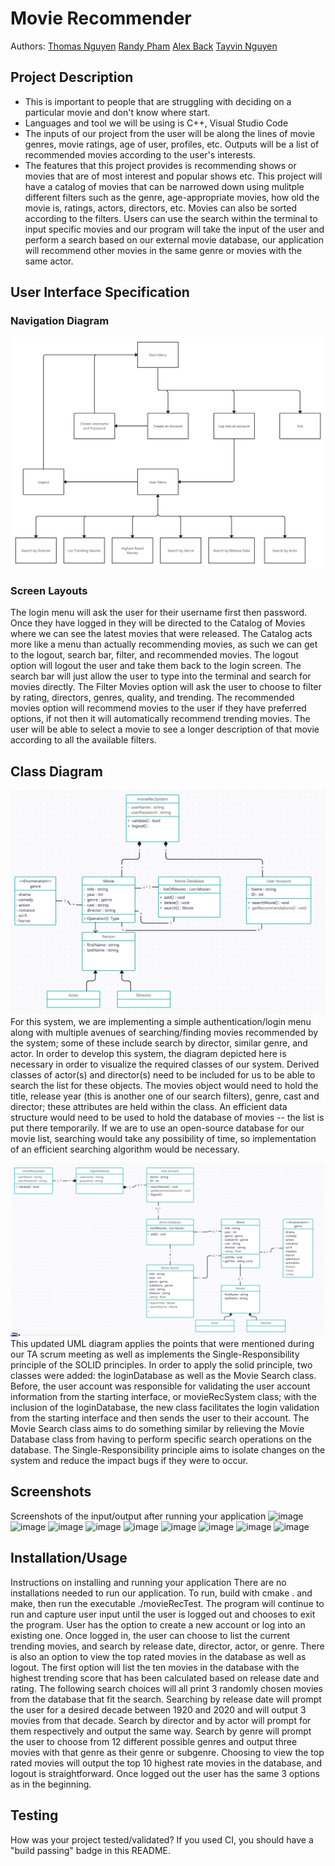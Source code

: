 # Movie Recommender
 
 Authors: [Thomas Nguyen](https://github.com/Xekuu) [Randy Pham](https://github.com/randypham037) [Alex Back](https://github.com/Abackq) [Tayvin Nguyen](https://github.com/TayvinN)

## Project Description

 * This is important to people that are struggling with deciding on a particular movie and don't know where start.
 * Languages and tool we will be using is C++, Visual Studio Code
 * The inputs of our project from the user will be along the lines of movie genres, movie ratings, age of user, profiles, etc. Outputs will be a list of recommended movies according to the user's interests.
 * The features that this project provides is recommending shows or movies that are of most interest and popular shows etc. This project will have a catalog of movies that can be narrowed down using mulitple different filters such as the genre, age-appropriate movies, how old the movie is, ratings, actors, directors, etc. Movies can also be sorted according to the filters. Users can use the search within the terminal to input specific movies and our program will take the input of the user and perform a search based on our external movie database, our application will recommend other movies in the same genre or movies with the same actor. 

## User Interface Specification

### Navigation Diagram
![Movie Recommender Navigation Diagram](Final-Navigation-Diagram.png)

### Screen Layouts
The login menu will ask the user for their username first then password. Once they have logged in they will be directed to the Catalog of Movies where we can see the latest movies that were released. The Catalog acts more like a menu than actually recommending movies, as such we can get to the logout, search bar, filter, and recommended movies. The logout option will logout the user and take them back to the login screen. The search bar will just allow the user to type into the terminal and search for movies directly. The Filter Movies option will ask the user to choose to filter by rating, directors, genres, quality, and trending. The recommended movies option will recommend movies to the user if they have preferred options, if not then it will automatically recommend trending movies. The user will be able to select a movie to see a longer description of that movie according to all the available filters.

## Class Diagram
![UML Diagram for Movie Recommender System](UML-Diagram.png)
For this system, we are implementing a simple authentication/login menu along with multiple avenues of searching/finding movies recommended by the system; some of these include search by director, similar genre, and actor. In order to develop this system, the diagram depicted here is necessary in order to visualize the required classes of our system. Derived classes of actor(s) and director(s) need to be included for us to be able to search the list for these objects. The movies object would need to hold the title, release year (this is another one of our search filters), genre, cast and director; these attributes are held within the class. An efficient data structure would need to be used to hold the database of movies -- the list is put there temporarily. If we are to use an open-source database for our movie list, searching would take any possibility of time, so implementation of an efficient searching algorithm would be necessary.

![UML Diagram with SOLID Principles Applied](UML-Diagram-SOLID.png)
This updated UML diagram applies the points that were mentioned during our TA scrum meeting as well as implements the Single-Responsibility principle of the SOLID principles. In order to apply the solid principle, two classes were added: the loginDatabase as well as the Movie Search class. Before, the user account was responsible for validating the user account information from the starting interface, or movieRecSystem class; with the inclusion of the loginDatabase, the new class facilitates the login validation from the starting interface and then sends the user to their account. The Movie Search class aims to do something similar by relieving the Movie Database class from having to perform specific search operations on the database. The Single-Responsibility principle aims to isolate changes on the system and reduce the impact bugs if they were to occur.
 
## Screenshots
Screenshots of the input/output after running your application
![image](https://github.com/cs100/final-project-tnguy031-rpham037-aback005-tnguy029/assets/147117355/4dee9ccb-df51-441e-88a5-de1b776c54cf)
![image](https://github.com/cs100/final-project-tnguy031-rpham037-aback005-tnguy029/assets/147117355/68fbcf71-ef9e-415d-b417-c81c3af4afb0)
![image](https://github.com/cs100/final-project-tnguy031-rpham037-aback005-tnguy029/assets/147117355/9139a5fe-88d6-4228-a7a3-a8d5ac59d40d)
![image](https://github.com/cs100/final-project-tnguy031-rpham037-aback005-tnguy029/assets/147117355/58d86200-52e8-4d89-9903-ba88c86fd136)
![image](https://github.com/cs100/final-project-tnguy031-rpham037-aback005-tnguy029/assets/147117355/29216ec7-6d9f-42fe-80f3-07a9d8e54aad)
![image](https://github.com/cs100/final-project-tnguy031-rpham037-aback005-tnguy029/assets/147117355/9a0989ad-f96a-4ca3-bd05-31e4099532e5)
![image](https://github.com/cs100/final-project-tnguy031-rpham037-aback005-tnguy029/assets/147117355/ce92a8c2-8be6-49d7-bb8c-6be39c940697)
![image](https://github.com/cs100/final-project-tnguy031-rpham037-aback005-tnguy029/assets/147117355/ea449cff-54a7-4419-904b-800ec02f3c21)
![image](https://github.com/cs100/final-project-tnguy031-rpham037-aback005-tnguy029/assets/147117355/18cd9c2c-0497-4f19-b134-ed5b9406fdd4)

## Installation/Usage
Instructions on installing and running your application
There are no installations needed to run our application. To run, build with cmake . and make, then run the executable ./movieRecTest. The program will continue to run and capture user input until the user is logged out and chooses to exit the program. User has the option to create a new account or log into an existing one. Once logged in, the user can choose to list the current trending movies, and search by release date, director, actor, or genre. There is also an option to view the top rated movies in the database as well as logout. The first option will list the ten movies in the database with the highest trending score that has been calculated based on release date and rating. The following search choices will all print 3 randomly chosen movies from the database that fit the search. Searching by release date will prompt the user for a desired decade between 1920 and 2020 and will output 3 movies from that decade. Search by director and by actor will prompt for them respectively and output the same way. Search by genre will prompt the user to choose from 12 different possible genres and output three movies with that genre as their genre or subgenre. Choosing to view the top rated movies will output the top 10 highest rate movies in the database, and logout is straightforward. Once logged out the user has the same 3 options as in the beginning.

## Testing
How was your project tested/validated? If you used CI, you should have a "build passing" badge in this README.
 
